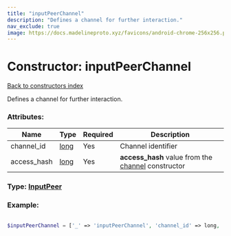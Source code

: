 ```yaml
---
title: "inputPeerChannel"
description: "Defines a channel for further interaction."
nav_exclude: true
image: https://docs.madelineproto.xyz/favicons/android-chrome-256x256.png
---
```

# Constructor: inputPeerChannel  
[Back to constructors index](/API_docs/constructors/index.html)



Defines a channel for further interaction.

### Attributes:

| Name     |    Type       | Required | Description |
|----------|---------------|----------|-------------|
|channel\_id|[long](/API_docs/types/long.html) | Yes|Channel identifier|
|access\_hash|[long](/API_docs/types/long.html) | Yes|**access\_hash** value from the [channel](../constructors/channel.html) constructor|



### Type: [InputPeer](/API_docs/types/InputPeer.html)


### Example:

```php

$inputPeerChannel = ['_' => 'inputPeerChannel', 'channel_id' => long, 'access_hash' => long];
```  

